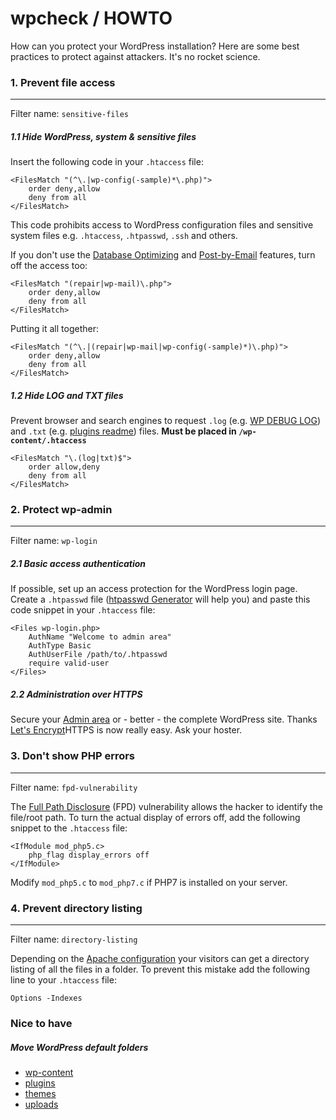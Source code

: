 # wpcheck / HOWTO

How can you protect your WordPress installation? Here are some best practices to protect against attackers. It's no rocket science.


### 1. Prevent file access
----
Filter name: `sensitive-files`

##### 1.1 Hide WordPress, system & sensitive files

Insert the following code in your `.htaccess` file:

```apacheconf
<FilesMatch "(^\.|wp-config(-sample)*\.php)">
    order deny,allow
    deny from all
</FilesMatch>
```

This code prohibits access to WordPress configuration files and sensitive system files e.g. `.htaccess`, `.htpasswd`, `.ssh` and others.

If you don't use the [Database Optimizing](https://codex.wordpress.org/Editing_wp-config.php#Automatic_Database_Optimizing) and [Post-by-Email](https://codex.wordpress.org/Post_to_your_blog_using_email) features, turn off the access too:

```apacheconf
<FilesMatch "(repair|wp-mail)\.php">
    order deny,allow
    deny from all
</FilesMatch>
```

Putting it all together:

```apacheconf
<FilesMatch "(^\.|(repair|wp-mail|wp-config(-sample)*)\.php)">
    order deny,allow
    deny from all
</FilesMatch>
```


##### 1.2 Hide LOG and TXT files

Prevent browser and search engines to request `.log` (e.g. [WP DEBUG LOG](https://codex.wordpress.org/Debugging_in_WordPress#WP_DEBUG_LOG)) and `.txt` (e.g. [plugins readme](https://wordpress.org/plugins/about/readme.txt)) files. **Must be placed in `/wp-content/.htaccess`**

```apacheconf
<FilesMatch "\.(log|txt)$">
    order allow,deny
    deny from all
</FilesMatch>
```


### 2. Protect wp-admin
-----
Filter name: `wp-login`

##### 2.1 Basic access authentication

If possible, set up an access protection for the WordPress login page. Create a `.htpasswd` file ([htpasswd Generator](http://www.htaccesstools.com/htpasswd-generator/) will help you) and paste this code snippet in your `.htaccess` file:

```apacheconf
<Files wp-login.php>
    AuthName "Welcome to admin area"
    AuthType Basic
    AuthUserFile /path/to/.htpasswd
    require valid-user
</Files>
```

##### 2.2 Administration over HTTPS

Secure your [Admin area](https://codex.wordpress.org/Administration_Over_SSL) or - better - the complete WordPress site. Thanks [Let's Encrypt](https://letsencrypt.org)HTTPS is now really easy. Ask your hoster.


### 3. Don't show PHP errors
-----
Filter name: `fpd-vulnerability`

The [Full Path Disclosure](https://www.owasp.org/index.php/Full_Path_Disclosure) (FPD) vulnerability allows the hacker to identify the file/root path. To turn the actual display of errors off, add the following snippet to the `.htaccess` file:

```apacheconf
<IfModule mod_php5.c>
    php_flag display_errors off
</IfModule>
```

Modify `mod_php5.c` to `mod_php7.c` if PHP7 is installed on your server.


### 4. Prevent directory listing
-----
Filter name: `directory-listing`

Depending on the [Apache configuration](https://wiki.apache.org/httpd/DirectoryListings) your visitors can get a directory listing of all the files in a folder. To prevent this mistake add the following line to your `.htaccess` file:

```apacheconf
Options -Indexes
```


### Nice to have

##### Move WordPress default folders

* [wp-content](https://codex.wordpress.org/Editing_wp-config.php#Moving_wp-content_folder)
* [plugins](https://codex.wordpress.org/Editing_wp-config.php#Moving_plugin_folder)
* [themes](https://codex.wordpress.org/Editing_wp-config.php#Moving_themes_folder)
* [uploads](https://codex.wordpress.org/Editing_wp-config.php#Moving_uploads_folder)
